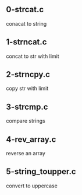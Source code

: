 ## 0-strcat.c

conacat to string

## 1-strncat.c

concat to str with limit

## 2-strncpy.c

copy str with limit

## 3-strcmp.c

compare strings

## 4-rev_array.c

reverse an array

## 5-string_toupper.c

convert to uppercase
